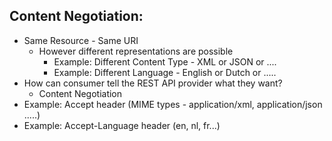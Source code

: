 ## Content Negotiation: 

- Same Resource - Same URI
  - However different representations are possible
    - Example: Different Content Type - XML or JSON or ....
    - Example: Different Language - English or Dutch or .....
- How can consumer tell the REST API provider what they want?
  - Content Negotiation
- Example: Accept header (MIME types - application/xml, application/json .....)
- Example: Accept-Language header (en, nl, fr...)
